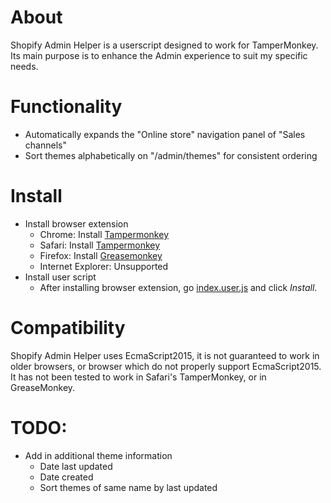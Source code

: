 # About

Shopify Admin Helper is a userscript designed to work for TamperMonkey. Its main
purpose is to enhance the Admin experience to suit my specific needs.

# Functionality
- Automatically expands the "Online store" navigation panel of "Sales channels"
- Sort themes alphabetically on "/admin/themes" for consistent ordering

# Install

- Install browser extension
  - Chrome: Install [Tampermonkey](https://chrome.google.com/webstore/detail/dhdgffkkebhmkfjojejmpbldmpobfkfo)
  - Safari: Install [Tampermonkey](https://tampermonkey.net/?ext=dhdg&browser=safari)
  - Firefox: Install [Greasemonkey](https://addons.mozilla.org/en-US/firefox/addon/greasemonkey/)
  - Internet Explorer: Unsupported
- Install user script
  - After installing browser extension, go [index.user.js](../../raw/master/dist/index.user.js) and click *Install*.
  
  
# Compatibility

Shopify Admin Helper uses EcmaScript2015, it is not guaranteed to work in older browsers,
or browser which do not properly support EcmaScript2015. It has not been tested
to work in Safari's TamperMonkey, or in GreaseMonkey.
  
# TODO:
- Add in additional theme information
  - Date last updated
  - Date created
  - Sort themes of same name by last updated